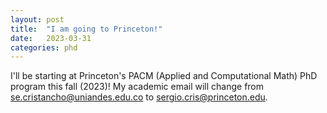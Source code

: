 ```yaml
---
layout: post
title:  "I am going to Princeton!"
date:   2023-03-31 
categories: phd
---
```

I'll be starting at Princeton's PACM (Applied and Computational Math) PhD program this fall (2023)! My academic email will change from <a href = "mailto: se.cristancho@uniandes.edu.co">se.cristancho@uniandes.edu.co</a> to <a href = "mailto: sc8379@princeton.edu">sergio.cris@princeton.edu</a>.

